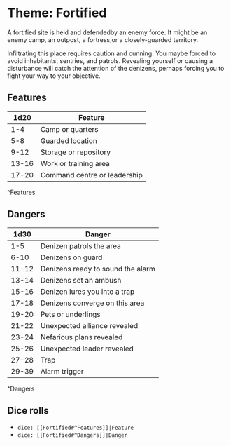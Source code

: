 # Theme: Fortified
A fortified site is held and defendedby an enemy force. It might be an enemy camp, an outpost, a fortress,or a closely-guarded territory. 

Infiltrating this place requires caution and cunning. You maybe forced to avoid inhabitants, sentries, and patrols. Revealing yourself or causing a disturbance will catch the attention of the denizens, perhaps forcing you to fight your way to your objective.


## Features
| 1d20  | Feature                      |
| ----- | ---------------------------- |
| 1-4   | Camp or quarters             |
| 5-8   | Guarded location             |
| 9-12  | Storage or repository        |
| 13-16 | Work or training area        |
| 17-20 | Command centre or leadership |
^Features

## Dangers
| 1d30  | Danger                            |
| ----- | --------------------------------- |
| 1-5   | Denizen patrols the area          |
| 6-10  | Denizens on guard                 |
| 11-12 | Denizens ready to sound the alarm |
| 13-14 | Denizens set an ambush            |
| 15-16 | Denizen lures you into a trap     |
| 17-18 | Denizens converge on this area    |
| 19-20 | Pets or underlings                |
| 21-22 | Unexpected alliance revealed      |
| 23-24 | Nefarious plans revealed          |
| 25-26 | Unexpected leader revealed        |
| 27-28 | Trap                              |
| 29-39 | Alarm trigger                     |
^Dangers

## Dice rolls
- `dice: [[Fortified#^Features]]|Feature`
- `dice: [[Fortified#^Dangers]]|Danger`

